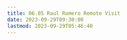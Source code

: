 ```yaml
---
title: 06.05 Raul Romero Remote Visit
date: 2023-09-29T09:30:00
lastmod: 2023-09-29T05:46:40
---
```

